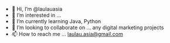 - 👋 Hi, I’m @laulauasia
- 👀 I’m interested in ...
- 🌱 I’m currently learning Java, Python
- 💞️ I’m looking to collaborate on ... any digital marketing projects
- 📫 How to reach me ... laulau.asia@gmail.com

<!---
laulauasia/laulauasia is a ✨ special ✨ repository because its `README.md` (this file) appears on your GitHub profile.
You can click the Preview link to take a look at your changes.
--->
